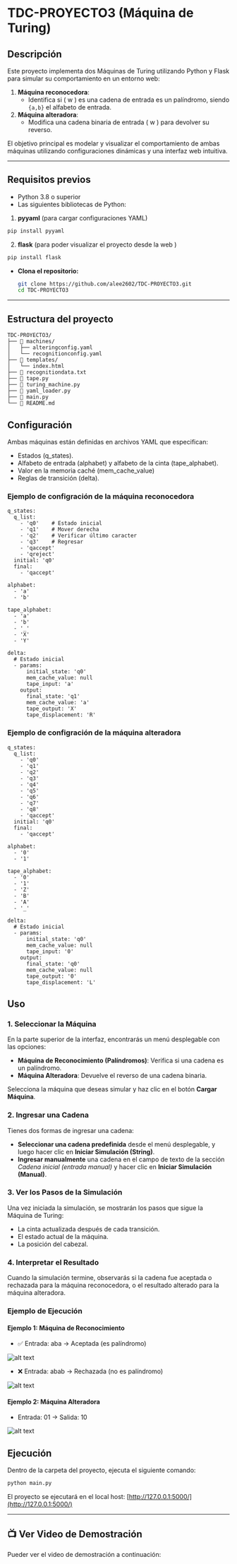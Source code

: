 # TDC-PROYECTO3 (Máquina de Turing)

## Descripción
Este proyecto implementa dos Máquinas de Turing utilizando Python y Flask para simular su comportamiento en un entorno web:

1. **Máquina reconocedora**:
   - Identifica si \( w \) es una cadena de entrada es un palíndromo, siendo `{a,b}` el alfabeto de entrada.
2. **Máquina alteradora**:
   - Modifica una cadena binaria de entrada \( w \) para devolver su reverso.

El objetivo principal es modelar y visualizar el comportamiento de ambas máquinas utilizando configuraciones dinámicas y una interfaz web intuitiva.

---

## Requisitos previos

- Python 3.8 o superior
- Las siguientes bibliotecas de Python:

1. **pyyaml** (para cargar configuraciones YAML)
```bash
pip install pyyaml
```
2. **flask** (para poder visualizar el proyecto desde la web )
```bash
pip install flask
```
- **Clona el repositorio:**
   ```bash
   git clone https://github.com/alee2602/TDC-PROYECTO3.git
   cd TDC-PROYECTO3
   ```

---

## Estructura del proyecto 

```
TDC-PROYECTO3/
├── 📂 machines/                    
│   ├── alteringconfig.yaml         
│   └── recognitionconfig.yaml     
├── 📂 templates/                    
│   └── index.html                  
├── 📄 recognitiondata.txt          
├── 🔧 tape.py                      
├── 🔧 turing_machine.py           
├── 🔧 yaml_loader.py               
├── 🚀 main.py                     
└── 📝 README.md                                 

```

## Configuración

Ambas máquinas están definidas en archivos YAML que especifican:

- Estados (q_states).
- Alfabeto de entrada (alphabet) y alfabeto de la cinta (tape_alphabet).
- Valor en la memoria caché (mem_cache_value)
- Reglas de transición (delta).

### Ejemplo de configración de la máquina reconocedora 

```
q_states:
  q_list:
    - 'q0'    # Estado inicial
    - 'q1'    # Mover derecha
    - 'q2'    # Verificar último caracter
    - 'q3'    # Regresar
    - 'qaccept'
    - 'qreject'
  initial: 'q0'
  final: 
    - 'qaccept'

alphabet:
  - 'a'
  - 'b'

tape_alphabet:
  - 'a'
  - 'b'
  - '_'
  - 'X'
  - 'Y'

delta:
  # Estado inicial
  - params:
      initial_state: 'q0'
      mem_cache_value: null
      tape_input: 'a'
    output:
      final_state: 'q1'
      mem_cache_value: 'a'
      tape_output: 'X'
      tape_displacement: 'R'

```

### Ejemplo de configración de la máquina alteradora

```
q_states:
  q_list:
    - 'q0'
    - 'q1'
    - 'q2'
    - 'q3'
    - 'q4'
    - 'q5'
    - 'q6'
    - 'q7'
    - 'q8'
    - 'qaccept'
  initial: 'q0'
  final: 
    - 'qaccept'

alphabet:
  - '0'
  - '1'

tape_alphabet:
  - '0'
  - '1'
  - 'Z'
  - 'B'
  - 'A'
  - '_'

delta:
  # Estado inicial
  - params:
      initial_state: 'q0'
      mem_cache_value: null
      tape_input: '0'
    output:
      final_state: 'q0'
      mem_cache_value: null
      tape_output: '0'
      tape_displacement: 'L'

```

## Uso

### **1. Seleccionar la Máquina**
En la parte superior de la interfaz, encontrarás un menú desplegable con las opciones:
- **Máquina de Reconocimiento (Palíndromos)**: Verifica si una cadena es un palíndromo.
- **Máquina Alteradora**: Devuelve el reverso de una cadena binaria.

Selecciona la máquina que deseas simular y haz clic en el botón **Cargar Máquina**.

### **2. Ingresar una Cadena**
Tienes dos formas de ingresar una cadena:
- **Seleccionar una cadena predefinida** desde el menú desplegable, y luego hacer clic en **Iniciar Simulación (String)**.
- **Ingresar manualmente** una cadena en el campo de texto de la sección *Cadena inicial (entrada manual)* y hacer clic en **Iniciar Simulación (Manual)**.

### **3. Ver los Pasos de la Simulación**
Una vez iniciada la simulación, se mostrarán los pasos que sigue la Máquina de Turing:
- La cinta actualizada después de cada transición.
- El estado actual de la máquina.
- La posición del cabezal.

### **4. Interpretar el Resultado**
Cuando la simulación termine, observarás si la cadena fue aceptada o rechazada para la máquina reconocedora, o el resultado alterado para la máquina alteradora.

### **Ejemplo de Ejecución**

#### **Ejemplo 1: Máquina de Reconocimiento**

- ✅ Entrada: aba → Aceptada (es palíndromo)

![alt text](image.png)

- ❌ Entrada: abab → Rechazada (no es palíndromo)

![alt text](image-1.png)

#### **Ejemplo 2: Máquina Alteradora**
- Entrada: 01 → Salida: 10

![alt text](image-2.png)

## Ejecución

Dentro de la carpeta del proyecto, ejecuta el siguiente comando:
```bash
python main.py
```
El proyecto se ejecutará en el local host: [http://127.0.0.1:5000/](http://127.0.0.1:5000/)

--- 

## 📺 Ver Video de Demostración

Pueder ver el video de demostración a continuación:

